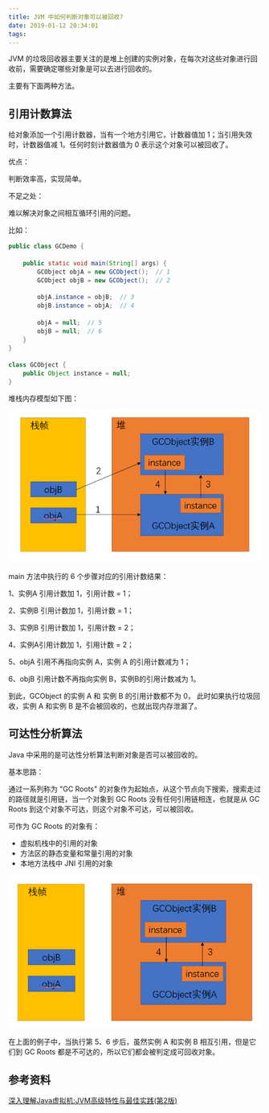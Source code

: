 ```yaml
---
title: JVM 中如何判断对象可以被回收?
date: 2019-01-12 20:34:01
tags:
---
```


JVM 的垃圾回收器主要关注的是堆上创建的实例对象，在每次对这些对象进行回收前，需要确定哪些对象是可以去进行回收的。

主要有下面两种方法。

## 引用计数算法

给对象添加一个引用计数器，当有一个地方引用它，计数器值加 1；当引用失效时，计数器值减 1。任何时刻计数器值为 0 表示这个对象可以被回收了。

优点：

判断效率高，实现简单。

不足之处：

难以解决对象之间相互循环引用的问题。

比如：

```java
public class GCDemo {
     
    public static void main(String[] args) {
        GCObject objA = new GCObject();  // 1
        GCObject objB = new GCObject();  // 2
        
        objA.instance = objB;  // 3
        objB.instance = objA;  // 4
        
        objA = null;  // 5
        objB = null;  // 6
    }
}

class GCObject {
    public Object instance = null;
}
```

堆栈内存模型如下图：

![](https://raw.githubusercontent.com/zywudev/blog-source/master/image/jvm_judge_object_recycle_1.png)

main 方法中执行的 6 个步骤对应的引用计数结果：

1、实例A 引用计数加 1，引用计数 = 1；

2、实例B 引用计数加 1，引用计数 = 1；

3、实例B 引用计数加 1，引用计数 = 2；

4、实例A引用计数加 1，引用计数 = 2；

5、objA 引用不再指向实例 A，实例 A 的引用计数减为 1；

6、objB 引用计数不再指向实例 B，实例B的引用计数减为 1。

到此，GCObject 的实例 A 和 实例 B 的引用计数都不为 0， 此时如果执行垃圾回收，实例 A 和实例 B 是不会被回收的，也就出现内存泄漏了。

## 可达性分析算法

Java 中采用的是可达性分析算法判断对象是否可以被回收的。

基本思路：

通过一系列称为 "GC Roots" 的对象作为起始点，从这个节点向下搜索，搜索走过的路径就是引用链，当一个对象到 GC Roots 没有任何引用链相连，也就是从 GC Roots 到这个对象不可达，则这个对象不可达，可以被回收。

可作为 GC Roots 的对象有：

- 虚拟机栈中的引用的对象
- 方法区的静态变量和常量引用的对象
- 本地方法栈中 JNI 引用的对象

![](https://raw.githubusercontent.com/zywudev/blog-source/master/image/jvm_judge_object_recycle_2.png)

在上面的例子中，当执行第 5、6 步后，虽然实例 A 和实例 B 相互引用，但是它们到 GC Roots 都是不可达的，所以它们都会被判定成可回收对象。

## 参考资料

[深入理解Java虚拟机:JVM高级特性与最佳实践(第2版)](https://book.douban.com/subject/24722612/)

